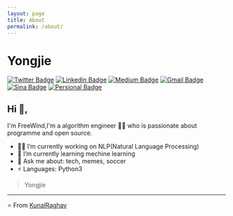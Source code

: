 ```yaml
---
layout: page
title: About
permalink: /about/
---
```


# Yongjie
[![Twitter Badge](https://img.shields.io/badge/-@Sixpence-1ca0f1?style=flat-square&labelColor=1ca0f1&logo=twitter&logoColor=white&link=https://twitter.com/Sixpenc14135708)](https://twitter.com/Sixpenc14135708) [![Linkedin Badge](https://img.shields.io/badge/-Sixpence-blue?style=flat-square&logo=Linkedin&logoColor=white&link=https://www.linkedin.com/in/kunalraghav/)](https://www.linkedin.com/in/kunalraghav/) [![Medium Badge](https://img.shields.io/badge/-@Sixpence-03a57a?style=flat-square&labelColor=000000&logo=Medium&link=https://medium.com/@sixpencezyj/)](https://medium.com/@sixpencezyj/)
[![Gmail Badge](https://img.shields.io/badge/-Sixpencezyj@gmail.com-c14438?style=flat-square&logo=Gmail&logoColor=white&link=mailto:sixpencezyj@gmail.com)](mailto:sixpencezyj@gmail.com)  [![Sina Badge](https://img.shields.io/badge/-Sixpence-E6162D?style=flat-square&logo=sina%20weibo&logoColor=white&link=https://weibo.com/5729423505/profile?rightmod=1&wvr=6&mod=personinfo&is_all=1)](https://weibo.com/5729423505/profile?rightmod=1&wvr=6&mod=personinfo&is_all=1)  [![Persional Badge](https://img.shields.io/badge/-PersonalWebsite-c14438?style=flat-square&logoColor=white&link=http://www.yongjie41801.com/)](http://www.yongjie41801.com/)

## Hi 👋, 
I'm FreeWind,I'm a algorithm engineer 👨‍💻 who is passionate about programme and open source.

- 👨‍💻 I’m currently working on NLP(Natural Language Processing) 
- 🌱 I’m currently learning mechine learning
- 💬 Ask me about: tech, memes, soccer
-  ⚡ Languages: Python3


> Yongjie


---
⭐️ From [KunalRaghav](https://github.com/KunalRaghav)
